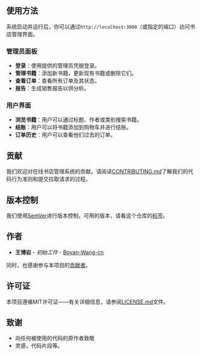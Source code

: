 
## 使用方法

系统启动并运行后，你可以通过`http://localhost:3000`（或指定的端口）访问书店管理界面。

### 管理员面板

- **登录**：使用提供的管理员凭据登录。
- **管理书籍**：添加新书籍，更新现有书籍或删除它们。
- **查看订单**：查看所有订单及其状态。
- **报告**：生成销售报告以供分析。

### 用户界面

- **浏览书籍**：用户可以通过标题、作者或类别搜索书籍。
- **结账**：用户可以将书籍添加到购物车并进行结账。
- **订单历史**：用户可以查看他们过去的订单。

## 贡献

我们欢迎对在线书店管理系统的贡献。请阅读[CONTRIBUTING.md](CONTRIBUTING.md)了解我们的代码行为准则和提交拉取请求的过程。

## 版本控制

我们使用[SemVer](http://semver.org/)进行版本控制。可用的版本，请看这个仓库的[标签](https://github.com/Boyan-Wang-cn/Online-Bookstore-Management-System/tags)。

## 作者

* **王博岩** - *初始工作* - [Boyan-Wang-cn](https://github.com/Boyan-Wang-cn)

同时，也感谢参与本项目的[贡献者](https://github.com/Boyan-Wang-cn/Online-Bookstore-Management-System/contributors)。

## 许可证

本项目遵循MIT许可证——有关详细信息，请参阅[LICENSE.md](LICENSE.md)文件。

## 致谢

* 向任何被使用的代码的原作者致敬
* 灵感，代码片段等。
